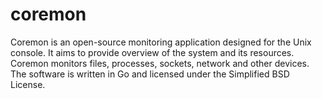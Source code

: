 # coremon

Coremon is an open-source monitoring application designed for the Unix console. It aims to provide overview of the system and its resources. Coremon monitors files, processes, sockets, network and other devices. The software is written in Go and licensed under the Simplified BSD License.
